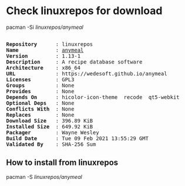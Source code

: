 # Check linuxrepos for download

pacman -Si *linuxrepos/anymeal*

<div class="highlight"><pre class="highlight"><text>
<b>Repository</b>      : linuxrepos
<b>Name</b>            : <a href="../../x86_64/anymeal-1.13-1-x86_64.pkg.tar.zst">anymeal</a>
<b>Version</b>         : 1.13-1
<b>Description</b>     : A recipe database software
<b>Architecture</b>    : x86_64
<b>URL</b>             : https://wedesoft.github.io/anymeal
<b>Licenses</b>        : GPL3
<b>Groups</b>          : None
<b>Provides</b>        : None
<b>Depends On</b>      : hicolor-icon-theme  recode  qt5-webkit
<b>Optional Deps</b>   : None
<b>Conflicts With</b>  : None
<b>Replaces</b>        : None
<b>Download Size</b>   : 396.89 KiB
<b>Installed Size</b>  : 649.92 KiB
<b>Packager</b>        : Wayne Wesley <wayne6324@gmail.com>
<b>Build Date</b>      : Tue 09 Feb 2021 13:55:29 GMT
<b>Validated By</b>    : SHA-256 Sum
</text></pre></div>

## How to install from linuxrepos

pacman -S *linuxrepos/anymeal*
